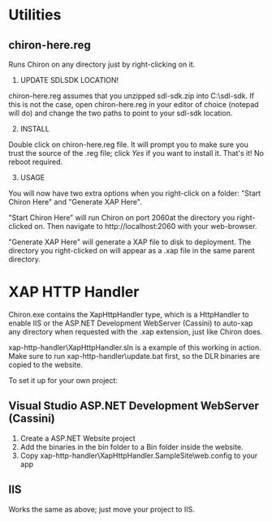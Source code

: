 Utilities
=========
chiron-here.reg
---------------
Runs Chiron on any directory just by right-clicking on it.

1. UPDATE SDLSDK LOCATION!

  chiron-here.reg assumes that you unzipped sdl-sdk.zip into C:\sdl-sdk. If this
  is not the case, open chiron-here.reg in your editor of choice (notepad will do)
  and change the two paths to point to your sdl-sdk location. 

2. INSTALL

  Double click on chiron-here.reg file. It will prompt you to make sure you trust
  the source of the .reg file; click *Yes* if you want to install it. That's it! No
  reboot required.

3. USAGE

  You will now have two extra options when you right-click on a folder: "Start
  Chiron Here" and "Generate XAP Here". 

  "Start Chiron Here" will run Chiron on port 2060at the directory you right-clicked 
  on. Then navigate to http://localhost:2060 with your web-browser.

  "Generate XAP Here" will generate a XAP file to disk to deployment. The
  directory you right-clicked on will appear as a .xap file in the same parent
  directory.

XAP HTTP Handler
================

Chiron.exe contains the XapHttpHandler type, which is a HttpHandler to enable 
IIS or the ASP.NET Development WebServer (Cassini) to auto-xap any directory
when requested with the .xap extension, just like Chiron does.

xap-http-handler\XapHttpHandler.sln is a example of this working in action. Make
sure to run xap-http-handler\update.bat first, so the DLR binaries are copied to
the website.

To set it up for your own project:

Visual Studio ASP.NET Development WebServer (Cassini)
-----------------------------------------------------
1. Create a ASP.NET Website project
2. Add the binaries in the bin folder to a Bin folder inside the website.
3. Copy xap-http-handler\XapHttpHandler.SampleSite\web.config to your app

IIS
---
Works the same as above; just move your project to IIS.
